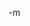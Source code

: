 <img src="http://www.earthvssoup.com/sp3w/uploaded_images/in-transithood_hamelin_burger-770775.png" border="0" alt="" /><br/>
-m